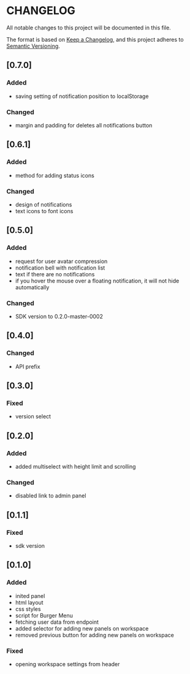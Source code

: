 # CHANGELOG

All notable changes to this project will be documented in this file.

The format is based on [Keep a Changelog](https://keepachangelog.com/en/1.0.0/),
and this project adheres to [Semantic Versioning](https://semver.org/spec/v2.0.0.html).

## [0.7.0]

### Added

- saving setting of notification position to localStorage

### Changed

- margin and padding for deletes all notifications button

## [0.6.1]

### Added

- method for adding status icons

### Changed

- design of notifications
- text icons to font icons

## [0.5.0]

### Added

- request for user avatar compression
- notification bell with notification list
- text if there are no notifications
- if you hover the mouse over a floating notification, it will not hide automatically

### Changed

- SDK version to 0.2.0-master-0002

## [0.4.0]

### Changed

- API prefix

## [0.3.0]

### Fixed

- version select

## [0.2.0]

### Added

- added multiselect with height limit and scrolling

### Changed

- disabled link to admin panel

## [0.1.1]

### Fixed

- sdk version

## [0.1.0]

### Added

- inited panel
- html layout
- css styles
- script for Burger Menu
- fetching user data from endpoint
- added selector for adding new panels on workspace
- removed previous button for adding new panels on workspace

### Fixed

- opening workspace settings from header
